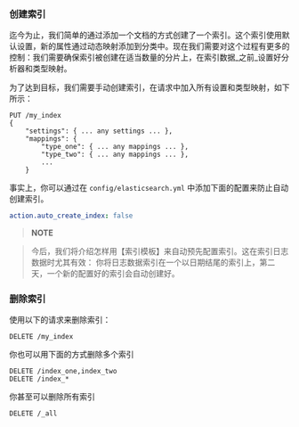 ### 创建索引

迄今为止，我们简单的通过添加一个文档的方式创建了一个索引。这个索引使用默认设置，新的属性通过动态映射添加到分类中。现在我们需要对这个过程有更多的控制：我们需要确保索引被创建在适当数量的分片上，在索引数据_之前_设置好分析器和类型映射。

为了达到目标，我们需要手动创建索引，在请求中加入所有设置和类型映射，如下所示：

```
PUT /my_index
{
    "settings": { ... any settings ... },
    "mappings": {
        "type_one": { ... any mappings ... },
        "type_two": { ... any mappings ... },
        ...
    }
```

事实上，你可以通过在 `config/elasticsearch.yml` 中添加下面的配置来防止自动创建索引。

```yml
action.auto_create_index: false
```

> **NOTE**

> 今后，我们将介绍怎样用【索引模板】来自动预先配置索引。这在索引日志数据时尤其有效：
> 你将日志数据索引在一个以日期结尾的索引上，第二天，一个新的配置好的索引会自动创建好。

### 删除索引

使用以下的请求来删除索引：

```
DELETE /my_index
```

你也可以用下面的方式删除多个索引

```
DELETE /index_one,index_two
DELETE /index_*
```

你甚至可以删除所有索引

```
DELETE /_all
```
